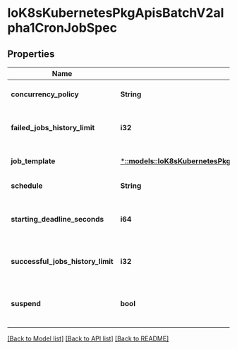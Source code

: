 # IoK8sKubernetesPkgApisBatchV2alpha1CronJobSpec

## Properties
Name | Type | Description | Notes
------------ | ------------- | ------------- | -------------
**concurrency_policy** | **String** | Specifies how to treat concurrent executions of a Job. Defaults to Allow. | [optional] [default to null]
**failed_jobs_history_limit** | **i32** | The number of failed finished jobs to retain. This is a pointer to distinguish between explicit zero and not specified. | [optional] [default to null]
**job_template** | [***::models::IoK8sKubernetesPkgApisBatchV2alpha1JobTemplateSpec**](io.k8s.kubernetes.pkg.apis.batch.v2alpha1.JobTemplateSpec.md) | Specifies the job that will be created when executing a CronJob. | [default to null]
**schedule** | **String** | The schedule in Cron format, see https://en.wikipedia.org/wiki/Cron. | [default to null]
**starting_deadline_seconds** | **i64** | Optional deadline in seconds for starting the job if it misses scheduled time for any reason.  Missed jobs executions will be counted as failed ones. | [optional] [default to null]
**successful_jobs_history_limit** | **i32** | The number of successful finished jobs to retain. This is a pointer to distinguish between explicit zero and not specified. | [optional] [default to null]
**suspend** | **bool** | This flag tells the controller to suspend subsequent executions, it does not apply to already started executions.  Defaults to false. | [optional] [default to null]

[[Back to Model list]](../README.md#documentation-for-models) [[Back to API list]](../README.md#documentation-for-api-endpoints) [[Back to README]](../README.md)



